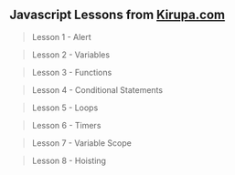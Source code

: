 ## Javascript Lessons from [Kirupa.com](https://www.kirupa.com)

> Lesson 1 - Alert

> Lesson 2 - Variables

> Lesson 3 - Functions

> Lesson 4 - Conditional Statements

> Lesson 5 - Loops

> Lesson 6 - Timers

> Lesson 7 - Variable Scope

> Lesson 8 - Hoisting
